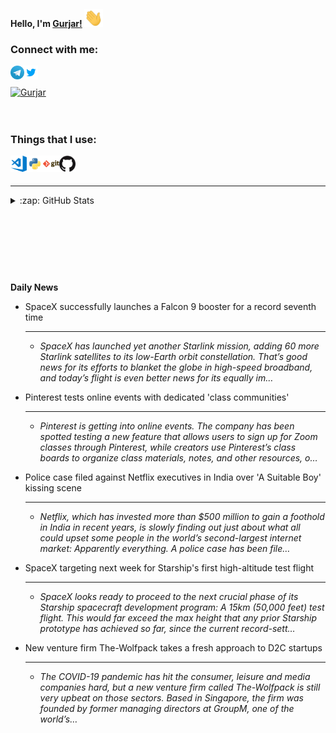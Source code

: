 #### Hello, I'm [Gurjar!](https://GurjarKing.github.io) <img src="https://raw.githubusercontent.com/ABSphreak/ABSphreak/master/gifs/Hi.gif" width="30px"></h2>


### Connect with me:

[<img align="left" alt="Gurjar | Telegram" width="22px" src="https://raw.githubusercontent.com/github/explore/80688e429a7d4ef2fca1e82350fe8e3517d3494d/topics/telegram/telegram.png" />][Telegram]
[<img align="left" alt="Gurjar | Twitter" width="22px" src="https://raw.githubusercontent.com/github/explore/80688e429a7d4ef2fca1e82350fe8e3517d3494d/topics/twitter/twitter.png" />][Twitter]
<br >
<br >
<a href="https://github.com/GurjarKing"><img src="https://komarev.com/ghpvc/?username=GurjarKing" alt="Gurjar" /></a> <br />
<br />
<br />
<!-- <br >

![](https://visitor-badge.glitch.me/badge?page_id=GurjarKing)

<br /> -->

### Things that I use:

[<img align="left" alt="Visual Studio Code" width="26px" src="https://raw.githubusercontent.com/github/explore/80688e429a7d4ef2fca1e82350fe8e3517d3494d/topics/visual-studio-code/visual-studio-code.png" />][VSCode]
[<img align="left" alt="Python" width="26px" src="https://raw.githubusercontent.com/github/explore/80688e429a7d4ef2fca1e82350fe8e3517d3494d/topics/python/python.png" />][Python]
[<img align="left" alt="Git" width="26px" src="https://raw.githubusercontent.com/github/explore/80688e429a7d4ef2fca1e82350fe8e3517d3494d/topics/git/git.png" />][Git]
[<img align="left" alt="GitHub" width="26px" src="https://raw.githubusercontent.com/github/explore/78df643247d429f6cc873026c0622819ad797942/topics/github/github.png" />][Github]

<br />
<br />

---
<details>
  <summary>:zap: GitHub Stats</summary>

<img align="left" alt="Gurjar's Github Stats" src="https://github-readme-stats.vercel.app/api?username=GurjarKing&show_icons=true&hide_border=true&count_private=true&include_all_commit=true&theme=algolia" />

</details>

<!-- ### 🔔 My latest tweet
<a href="https://twitter.com/Gurjar_King43" target="_blank">
	<img src="https://github.com/GurjarKing/GurjarKing/raw/master/tweet.png" width="70%" align="center" alt="Click to view on Twitter" title="My latest tweet, as an image"/>
</a> -->
<br>

<pre>

</pre>

<!-- **Quote of the hour:**

{qoth}

~ {qoth_author}
<pre>

</pre> -->
<br>
<pre>


</pre>
<strong>Daily News</strong>
  
  - SpaceX successfully launches a Falcon 9 booster for a record seventh time
     <hr/>
     
      - *SpaceX has launched yet another Starlink mission, adding 60 more Starlink satellites to its low-Earth orbit constellation. That’s good news for its efforts to blanket the globe in high-speed broadband, and today’s flight is even better news for its equally im…*
     
  - Pinterest tests online events with dedicated 'class communities'
      <hr/>
      
      - *Pinterest is getting into online events. The company has been spotted testing a new feature that allows users to sign up for Zoom classes through Pinterest, while creators use Pinterest’s class boards to organize class materials, notes, and other resources, o…*
      
  - Police case filed against Netflix executives in India over 'A Suitable Boy' kissing scene
      <hr/>
      
      - *Netflix, which has invested more than $500 million to gain a foothold in India in recent years, is slowly finding out just about what all could upset some people in the world’s second-largest internet market: Apparently everything. A police case has been file…*
      
  - SpaceX targeting next week for Starship's first high-altitude test flight
      <hr/>
      
      - *SpaceX looks ready to proceed to the next crucial phase of its Starship spacecraft development program: A 15km (50,000 feet) test flight. This would far exceed the max height that any prior Starship prototype has achieved so far, since the current record-sett…*
       
  - New venture firm The-Wolfpack takes a fresh approach to D2C startups
      <hr/>
       
       - *The COVID-19 pandemic has hit the consumer, leisure and media companies hard, but a new venture firm called The-Wolfpack is still very upbeat on those sectors. Based in Singapore, the firm was founded by former managing directors at GroupM, one of the world’s…*
      

<br />

[VSCode]: https://code.visualstudio.com/
[Python]: https://www.python.org/
[Git]: https://git-scm.com/
[Github]: https://github.com/
[Telegram]: https://t.me/Gurjar_King/
[Twitter]: https://twitter.com/Gurjar_King43/
